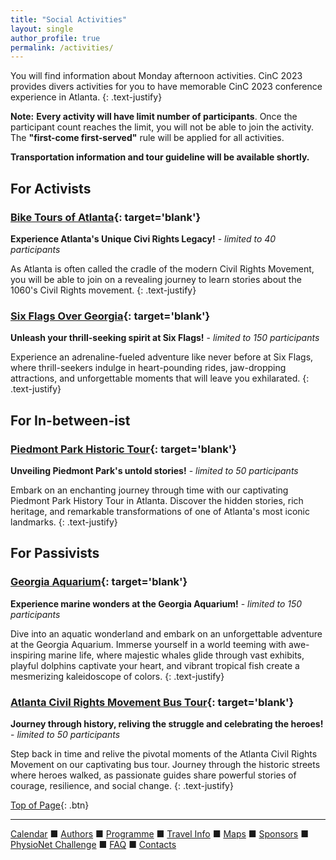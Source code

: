 ```yaml
---
title: "Social Activities"
layout: single
author_profile: true
permalink: /activities/
---
```

<a name="top"></a>
You will find information about Monday afternoon activities. CinC 2023 provides divers activities for you to have memorable CinC 2023 conference experience in Atlanta. 
{: .text-justify}
<p class="notice--warning">
	<strong>Note:</strong> <strong>Every activity will have limit number of participants</strong>. Once the participant count reaches the limit, you will not be able to join the activity. The <strong>"first-come first-served"</strong> rule will be applied for all activities.</p>

**Transportation information and tour guideline will be available shortly.**

## For Activists

### [Bike Tours of Atlanta](https://biketoursatl.com/){: target='blank'} 

**Experience Atlanta's Unique Civi Rights Legacy!** - *limited to 40 participants*

As Atlanta is often called the cradle of the modern Civil Rights Movement, you will be able to join on a revealing journey to learn stories about the 1060's Civil Rights movement.
{: .text-justify}
 

### [Six Flags Over Georgia](https://www.sixflags.com/overgeorgia?utm_source=googlebusinessprofile&utm_medium=organic&utm_campaign=Google+Business+Profile){: target='blank'}

**Unleash your thrill-seeking spirit at Six Flags!** - *limited to 150 participants*

Experience an adrenaline-fueled adventure like never before at Six Flags, where thrill-seekers indulge in heart-pounding rides, jaw-dropping attractions, and unforgettable moments that will leave you exhilarated.
{: .text-justify}

## For In-between-ist
### [Piedmont Park Historic Tour](https://piedmontpark.org/){: target='blank'}

**Unveiling Piedmont Park's untold stories!** - *limited to 50 participants*

Embark on an enchanting journey through time with our captivating Piedmont Park History Tour in Atlanta. Discover the hidden stories, rich heritage, and remarkable transformations of one of Atlanta's most iconic landmarks.
{: .text-justify}

## **For Passivists**
### [Georgia Aquarium](https://www.georgiaaquarium.org/){: target='blank'}

**Experience marine wonders at the Georgia Aquarium!** - *limited to 150 participants*

Dive into an aquatic wonderland and embark on an unforgettable adventure at the Georgia Aquarium. Immerse yourself in a world teeming with awe-inspiring marine life, where majestic whales glide through vast exhibits, playful dolphins captivate your heart, and vibrant tropical fish create a mesmerizing kaleidoscope of colors.
{: .text-justify}

### [Atlanta Civil Rights Movement Bus Tour](https://www.greatexplorationtoursatlanta.com/){: target='blank'}

**Journey through history, reliving the struggle and celebrating the heroes!** - *limited to 50 participants*

Step back in time and relive the pivotal moments of the Atlanta Civil Rights Movement on our captivating bus tour. Journey through the historic streets where heroes walked, as passionate guides share powerful stories of courage, resilience, and social change.
{: .text-justify}


[Top of Page](#top){: .btn}

---

[Calendar](../dates/) &#9632; [Authors](../authors) &#9632; [Programme](../programme/) &#9632; [Travel Info](../travel/) &#9632; [Maps](../map) &#9632; [Sponsors](../sponsors/) &#9632; [PhysioNet Challenge](../challenge/) &#9632; [FAQ](../faq/) &#9632; [Contacts](../contact/)